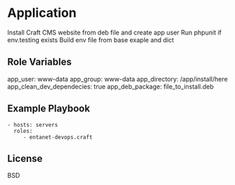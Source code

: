 Application
=========

Install Craft CMS website from deb file and create app user
Run phpunit if env.testing exists
Build env file from base exaple and dict

Role Variables
--------------

app_user: www-data
app_group: www-data
app_directory: /app/install/here
app_clean_dev_dependecies: true
app_deb_package: file_to_install.deb

Example Playbook
----------------

    - hosts: servers
      roles:
         - entanet-devops.craft

License
-------

BSD
